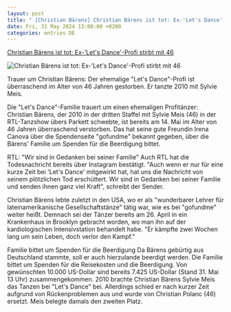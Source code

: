 ```yaml
---
layout: post
title: " [Christian Bärens] Christian Bärens ist tot: Ex-'Let's Dance'-Profi stirbt mit 46"
date: Fri, 31 May 2024 13:00:00 +0200
categories: entries DE
---
```

[Christian Bärens ist tot: Ex-'Let's Dance'-Profi stirbt mit 46](https://k.at/promis/christian-baerens-lets-dance-tot/402907062)

![Christian Bärens ist tot: Ex-'Let's Dance'-Profi stirbt mit 46](https://image.k.at/images/facebook/8747471/gqjpzm8frfwpvx4xekfwg6f3zqpoowjnajkhcvu.jpg)

Trauer um Christian Bärens: Der ehemalige "Let's Dance"-Profi ist überraschend im Alter von 46 Jahren gestorben. Er tanzte 2010 mit Sylvie Meis.

Die "Let's Dance"-Familie trauert um einen ehemaligen Profitänzer: Christian Bärens, der 2010 in der dritten Staffel mit Sylvie Meis (46) in der RTL-Tanzshow übers Parkett schwebte, ist bereits am 14. Mai im Alter von 46 Jahren überraschend verstorben. Das hat seine gute Freundin Irena Canova über die Spendenseite "gofundme" bekannt gegeben, über die Bärens' Familie um Spenden für die Beerdigung bittet.

RTL: "Wir sind in Gedanken bei seiner Familie" Auch RTL hat die Todesnachricht bereits über Instagram bestätigt. "Auch wenn er nur für eine kurze Zeit bei 'Let's Dance' mitgewirkt hat, hat uns die Nachricht von seinem plötzlichen Tod erschüttert. Wir sind in Gedanken bei seiner Familie und senden ihnen ganz viel Kraft", schreibt der Sender.

Christian Bärens lebte zuletzt in den USA, wo er als "wunderbarer Lehrer für lateinamerikanische Gesellschaftstänze" tätig war, wie es bei "gofundme" weiter heißt. Demnach sei der Tänzer bereits am 26. April in ein Krankenhaus in Brooklyn gebracht worden, wo man ihn auf der kardiologischen Intensivstation behandelt habe. "Er kämpfte zwei Wochen lang um sein Leben, doch verlor den Kampf."

Familie bittet um Spenden für die Beerdigung Da Bärens gebürtig aus Deutschland stammte, soll er auch hierzulande beerdigt werden. Die Familie bittet um Spenden für die Reisekosten und die Beerdigung. Von gewünschten 10.000 US-Dollar sind bereits 7.425 US-Dollar (Stand 31. Mai 13 Uhr) zusammengekommen. 2010 brachte Christian Bärens Sylvie Meis das Tanzen bei "Let's Dance" bei. Allerdings schied er nach kurzer Zeit aufgrund von Rückenproblemen aus und wurde von Christian Polanc (46) ersetzt. Meis belegte damals den zweiten Platz.

